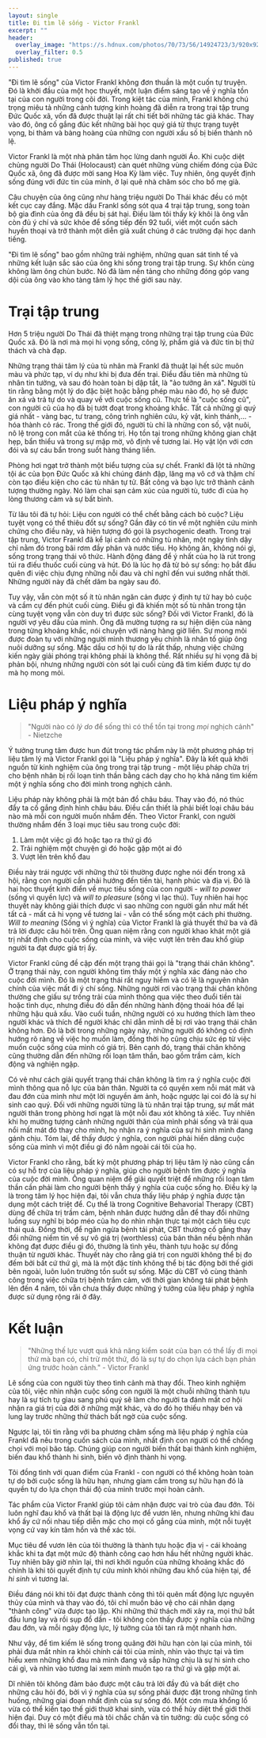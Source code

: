 ```yaml
---
layout: single
title: Đi tìm lẽ sống - Victor Frankl
excerpt: ""
header:
  overlay_image: "https://s.hdnux.com/photos/70/73/56/14924723/3/920x920.jpg"
  overlay_filter: 0.5
published: true
---
```


"Đi tìm lẽ sống" của Victor Frankl không đơn thuần là một cuốn tự truyện. Đó là khởi đầu của một học thuyết, một luận điểm sáng tạo về ý nghĩa tồn tại của con người trong cõi đời. Trong kiệt tác của mình, Frankl không chú trọng miêu tả những cảnh tượng kinh hoàng đã diễn ra trong trại tập trung Đức Quốc xã, vốn đã được thuật lại rất chi tiết bởi những tác giả khác. Thay vào đó, ông cố gắng đúc kết những bài học quý giá từ thực trạng tuyệt vọng, bi thảm và bàng hoàng của những con người xấu số bị biến thành nô lệ. 

Victor Frankl là một nhà phân tâm học lừng danh người Áo. Khi cuộc diệt chủng người Do Thái (Holocaust) càn quét những vùng chiếm đóng của Đức Quốc xã, ông đã được mời sang Hoa Kỳ làm việc. Tuy nhiên, ông quyết định sống đúng với đức tin của mình, ở lại quê nhà chăm sóc cho bố mẹ già.

Câu chuyện của ông cũng như hàng triệu người Do Thái khác đều có một kết cục cay đắng. Mặc dầu Frankl sống sót qua 4 trại tập trung, song toàn bộ gia đình của ông đã đều bị sát hại. Điều làm tôi thấy kỳ khôi là ông vẫn còn đủ ý chí và sức khỏe để sống tiếp đến 92 tuổi, viết một cuốn sách huyền thoại và trở thành một diễn giả xuất chúng ở các trường đại học danh tiếng. 

"Đi tìm lẽ sống" bao gồm những trải nghiệm, những quan sát tinh tế và những kết luận sắc sảo của ông khi sống trong trại tập trung. Sự khốn cùng không làm ông chùn bước. Nó đã làm nền tảng cho những đóng góp vang dội của ông vào kho tàng tâm lý học thế giới sau này.

# Trại tập trung 

Hơn 5 triệu người Do Thái đã thiệt mạng trong những trại tập trung của Đức Quốc xã. Đó là nơi mà mọi hi vọng sống, công lý, phẩm giá và đức tin bị thử thách và chà đạp. 

Những trạng thái tâm lý của tù nhân mà Frankl đã thuật lại hết sức muôn màu và phức tạp, ví dụ như khi bị đưa đến trại. Điều đầu tiên mà những tù nhân tin tưởng, và sau đó hoàn toàn bị dập tắt, là "ảo tưởng ân xá". Người tù tin rằng bằng một lý do đặc biệt hoặc bằng phép màu nào đó, họ sẽ được ân xá và trả tự do và quay về với cuộc sống cũ. Thực tế là "cuộc sống cũ", con người cũ của họ đã bị tướt đoạt trong khoảng khắc. Tất cả những gì quý giá nhất - vàng bạc, tư trang, công trình nghiên cứu, kỷ vật, kinh thánh,... - hóa thành cỏ rác. Trong thế giới đó, người tù chỉ là những con số, vật nuôi, nô lệ trong con mắt của kẻ thống trị. Họ tồn tại trong những không gian chật hẹp, bẩn thiểu và trong sự mập mờ, vô định về tương lai. Họ vật lộn với cơn đói và sự cáu bẩn trong suốt hàng tháng liền.

Phòng hơi ngạt trở thành một biểu tượng của sự chết. Frankl đã lột tả những tội ác của bọn Đức Quốc xã khi chúng đánh đập, lăng mạ vô cớ và thậm chí còn tạo điều kiện cho các tù nhân tự tử. Bất công và bạo lực trở thành cảnh tượng thường ngày. Nó làm chai sạn cảm xúc của người tù, tước đi của họ lòng thương cảm và sự bất bình. 

Từ lâu tôi đã tự hỏi: Liệu con người có thể chết bằng cách bỏ cuộc? Liệu tuyệt vọng có thể thiêu đốt sự sống? Gần đây có tin về một nghiên cứu minh chứng cho điều này, và hiện tượng đó gọi là psychogenic death. Trong trại tập trung, Victor Frankl đã kể lại cảnh có những tù nhân, một ngày tỉnh dậy chỉ nằm đó trong bãi rơm đầy phân và nước tiểu. Họ không ăn, không nói gì, sống trong trạng thái vô thức. Hành động đáng để ý nhất của họ là rút trong túi ra điếu thuốc cuối cùng và hút. Đó là lúc họ đã từ bỏ sự sống: họ bắt đầu quên đi việc chịu đựng những nỗi đau và chỉ nghĩ đến vui sướng nhất thời. Những người này đã chết dăm ba ngày sau đó. 

Tuy vậy, vẫn còn một số ít tù nhân ngăn cản được ý định tự tử hay bỏ cuộc và cầm cự đến phút cuối cùng. Điều gì đã khiến một số tù nhân trong tận cùng tuyệt vọng vẫn còn duy trì được sức sống? Đối với Victor Frankl, đó là người vợ yêu dấu của mình. Ông đã mường tượng ra sự hiện diện của nàng trong từng khoảng khắc, nói chuyện với nàng hàng giờ liền. Sự mong mỏi được đoàn tụ với những người mình thương yêu chính là nhân tố giúp ông nuôi dưỡng sự sống. Mặc dầu cơ hội tự do là rất thấp, nhưng việc chứng kiến ngày giải phóng trại không phải là không thể. Rất nhiều sự hi vọng đã bị phản bội, nhưng những người còn sót lại cuối cùng đã tìm kiếm được tự do mà họ mong mỏi. 

# Liệu pháp ý nghĩa 

> "Người nào có *lý do* để sống thì có thể tồn tại trong *mọi* nghịch cảnh" - Nietzche

Ý tưởng trung tâm được hun đút trong tác phẩm này là một phương pháp trị liệu tâm lý mà Victor Frankl gọi là "Liệu pháp ý nghĩa". Đây là kết quả khởi nguồn từ kinh nghiệm của ông trong trại tập trung - một liệu pháp chữa trị cho bệnh nhân bị rối loạn tinh thần bằng cách dạy cho họ khả năng tìm kiếm một ý nghĩa sống cho đời mình trong nghịch cảnh.

Liệu pháp này không phải là một bản đồ châu báu. Thay vào đó, nó thúc đẩy ta cố gắng định hình châu báu. Điều cần thiết là phải biết loại châu báu nào mà mỗi con người muốn nhắm đến. Theo Victor Frankl, con người thường nhắm đến 3 loại mục tiêu sau trong cuộc đời:

1. Làm một việc gì đó hoặc tạo ra thứ gì đó
2. Trải nghiệm một chuyện gì đó hoặc gặp một ai đó
3. Vượt lên trên khổ đau

Điều này trái ngược với những thứ tôi thường được nghe nói đến trong xã hội, rằng con người cần phải hướng đến tiền tài, hạnh phúc và địa vị. Đó là hai học thuyết kinh điển về mục tiêu sống của con người - *will to power* (sống vì quyền lực) và *will to pleasure* (sống vì lạc thú). Tuy nhiên hai học thuyết này không giải thích được vì sao những con người gần như mất hết tất cả - mất cả hi vọng về tương lai - vẫn có thể sống một cách phi thường. *Will to meaning* (Sống vì ý nghĩa) của Victor Frankl là giả thuyết thứ ba và đã trả lời được câu hỏi trên. Ông quan niệm rằng con người khao khát một giá trị nhất định cho cuộc sống của mình, và việc vượt lên trên đau khổ giúp người ta đạt được giá trị ấy. 

Victor Frankl cũng đề cập đến một trạng thái gọi là "trạng thái chân không". Ở trạng thái này, con người không tìm thấy một ý nghĩa xác đáng nào cho cuộc đời mình. Đó là một trạng thái rất nguy hiểm và có lẽ là nguyên nhân chính của việc mất đi ý chí sống. Những người rơi vào trạng thái chân không thường che giấu sự trống trải của mình thông qua việc theo đuổi tiền tài hoặc tình dục, nhưng điều đó dẫn đến những hành động thoái hóa để lại những hậu quả xấu. Vào cuối tuần, những người có xu hướng thích làm theo người khác và thích để người khác chỉ dẫn mình dễ bị rơi vào trạng thái chân không hơn. Đó là bởi trong những ngày này, những người đó không có định hướng rõ ràng về việc họ muốn làm, đồng thời họ cũng chịu sức ép từ việc muốn cuộc sống của mình có giá trị. Bên cạnh đó, trạng thái chân không cũng thường dẫn đến những rối loạn tâm thần, bao gồm trầm cảm, kích động và nghiện ngập. 

Có vẻ như cách giải quyết trạng thái chân không là tìm ra ý nghĩa cuộc đời mình thông qua nỗ lực của bản thân. Người ta có quyền xem nỗi mát mát và đau đớn của mình như một lời nguyền ám ảnh, hoặc ngược lại coi đó là sự hi sinh cao quý. Đối với những người từng là tù nhân trại tập trung, sự mất mát người thân trong phòng hơi ngạt là một nỗi đau xót không tả xiếc. Tuy nhiên khi họ mường tượng cảnh những người thân của mình phải sống và trải qua nổi mất mát đó thay cho mình, họ nhận ra ý nghĩa của sự hi sinh mình đang gánh chịu. Tóm lại, để thấy được ý nghĩa, con người phải hiến dâng cuộc sống của mình vì một điều gì đó nằm ngoài cái tôi của họ. 

Victor Frankl cho rằng, bất kỳ một phương pháp trị liệu tâm lý nào cũng cần có sự hỗ trợ của liệu pháp ý nghĩa, giúp cho người bệnh tìm được ý nghĩa của cuộc đời mình. Ông quan niệm để giải quyết triệt để những rối loạn tâm thần cần phải làm cho người bệnh thấy ý nghĩa của cuộc sống họ. Điều kỳ lạ là trong tâm lý học hiện đại, tôi vẫn chưa thấy liệu pháp ý nghĩa được tận dụng một cách triệt để. Cụ thể là trong Cognitive Behavorial Therapy (CBT) dùng  để chữa trị trầm cảm, bệnh nhân được hướng dẫn để thay đổi những luồng suy nghĩ bị bóp méo của họ do nhìn nhận thực tại một cách tiêu cực thái quá. Đồng thời, để ngăn ngừa bệnh tái phát, CBT thường cố gắng thay đổi những niềm tin về sự vô giá trị (worthless) của bản thân nếu bệnh nhân không đạt được điều gì đó, thường là tình yêu, thành tựu hoặc sự đồng thuận từ người khác. Thuyết này cho rằng giá trị con người không thể bị đo đếm bởi bất cứ thứ gì, mà là một đặc tính không thể bị tác động bởi thế giới bên ngoài, luôn luôn trường tồn suốt sự sống. Mặc dù CBT vô cùng thành công trong việc chữa trị bệnh trầm cảm, với thời gian không tái phát bệnh lên đến 4 năm, tôi vẫn chưa thấy được những ý tưởng của liệu pháp ý nghĩa được sử dụng rộng rãi ở đây. 

# Kết luận

> "Những thế lực vượt quá khả năng kiểm soát của bạn có thể lấy đi mọi thứ mà bạn có, chỉ trừ một thứ, đó là sự tự do chọn lựa cách bạn phản ứng trước hoàn cảnh." - Victor Frankl

Lẽ sống của con người tùy theo tình cảnh mà thay đổi. Theo kinh nghiệm của tôi, việc nhìn nhận cuộc sống con người là một chuỗi những thành tựu hay là sự tích tụ gìau sang phú quý sẽ làm cho người ta đánh mất cơ hội nhận ra giá trị của đời ở những mặt khác, và do đó họ thiếu nhạy bén và lung lay trước những thử thách bất ngờ của cuộc sống.

Ngược lại, tôi tin rằng với ba phương châm sống mà liệu pháp ý nghĩa của Frankl đã nêu trong cuốn sách của mình, nhất định con người có thể chống chọi với mọi bão táp. Chúng giúp con người biến thất bại thành kinh nghiệm, biến đau khổ thành hi sinh, biến vô định thành hi vọng.

Tôi đồng tình với quan điểm của Frankl - con người có thể không hoàn toàn tự do bởi cuộc sống là hữu hạn, nhưng giam cầm trong sự hữu hạn đó là quyền tự do lựa chọn thái độ của mình trước mọi hoàn cảnh.

Tác phẩm của Victor Frankl giúp tôi cảm nhận được vai trò của đau đớn. Tôi luôn nghĩ đau khổ và thất bại là động lực để vươn lên, nhưng những khi đau khổ ấy cứ nối nhau tiếp diễn mặc cho mọi cố gắng của mình, một nỗi tuyệt vọng cứ vay kín tâm hồn và thể xác tôi. 

Mục tiêu để vươn lên của tôi thường là thành tựu hoặc địa vị - cái khoảng khắc khi ta đạt một mức độ thành công cao hơn hầu hết những người khác. Tuy nhiên bây giờ nhìn lại, thì nơi khởi nguồn của những khoảng khắc đó chính là khi tôi quyết định tự cứu mình khỏi những đau khổ của hiện tại, để *hi sinh* vì tương lai.

Điều đáng nói khi tôi đạt được thành công thì tôi quên mất động lực nguyên thủy của mình và thay vào đó, tôi chỉ muốn bảo vệ cho cái nhân dạng "thành công" vừa được tạo lập. Khi những thử thách mới xảy ra, mọi thứ bắt đầu lung lay và rồi sụp đổ dần - tôi không còn thấy được ý nghĩa của những đau đớn, và mỗi ngày động lực, lý tưởng của tôi tan rã một nhanh hơn.

Như vậy, để tìm kiếm lẽ sống trong quãng đời hữu hạn còn lại của mình, tôi phải đưa mắt nhìn ra khỏi chính cái tôi của mình, nhìn vào thực tại và tìm hiểu xem những khổ đau mà mình đang và sắp hứng chịu là sự hi sinh cho cái gì, và nhìn vào tương lai xem mình muốn tạo ra thứ gì và gặp một ai.

Dĩ nhiên tôi không đảm bảo được một câu trả lời đầy đủ và bất diệt cho những câu hỏi đó, bởi vì ý nghĩa của sự sống phải được đặt trong những tình huống, những giai đoạn nhất định của sự sống đó. Một cơn mưa khổng lồ vừa có thể kiến tạo thế giới thưở khai sinh, vừa có thể hủy diệt thế giới thời hiện đại. Duy có một điều mà tôi chắc chắn và tin tưởng: dù cuộc sống có đổi thay, thì lẽ sống vẫn tồn tại.
